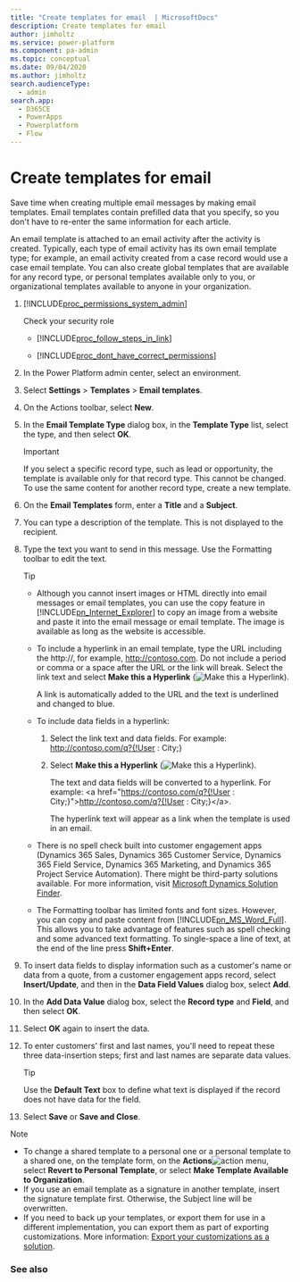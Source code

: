 ```yaml
---
title: "Create templates for email  | MicrosoftDocs"
description: Create templates for email
author: jimholtz
ms.service: power-platform
ms.component: pa-admin
ms.topic: conceptual
ms.date: 09/04/2020
ms.author: jimholtz
search.audienceType: 
  - admin
search.app:
  - D365CE
  - PowerApps
  - Powerplatform
  - Flow
---
```

# Create templates for email

Save time when creating multiple email messages by making email templates. Email templates contain prefilled data that you specify, so you don't have to re-enter the same information for each article.  
  
An email template is attached to an email activity after the activity is created. Typically, each type of email activity has its own email template type; for example, an email activity created from a case record would use a case email template. You can also create global templates that are available for any record type, or personal templates available only to you, or organizational templates available to anyone in your organization.  
  
1. [!INCLUDE[proc_permissions_system_admin](../includes/proc-permissions-system-admin.md)]  
  
    Check your security role  
  
   - [!INCLUDE[proc_follow_steps_in_link](../includes/proc-follow-steps-in-link.md)]  
  
   - [!INCLUDE[proc_dont_have_correct_permissions](../includes/proc-dont-have-correct-permissions.md)]  
  
2. In the Power Platform admin center, select an environment. 

3. Select **Settings** > **Templates** > **Email templates**.  
  
4. On the Actions toolbar, select **New**.  
  
5. In the **Email Template Type** dialog box, in the **Template Type** list, select the type, and then select **OK**.  
  
   > [!IMPORTANT]
   >  If you select a specific record type, such as lead or opportunity, the template is available only for that record type. This cannot be changed. To use the same content for another record type, create a new template.  
  
6. On the **Email Templates** form, enter a **Title** and a **Subject**.  
  
7. You can type a description of the template. This is not displayed to the recipient.  
  
8. Type the text you want to send in this message. Use the Formatting toolbar to edit the text.  
  
   > [!TIP]
   > - Although you cannot insert images or HTML directly into email messages or email templates, you can use the copy feature in [!INCLUDE[pn_Internet_Explorer](../includes/pn-internet-explorer.md)] to copy an image from a website and paste it into the email message or email template.  The image is available as long as the website is accessible.  
   > - To include a hyperlink in an email template, type the URL including the http://, for example, http://contoso.com. Do not include a period or comma or a space after the URL or the link will break. Select the link text and select **Make this a Hyperlink** (![Make this a Hyperlink](../admin/media/make-this-hyperlink.png "Make this a Hyperlink")).  
   > 
   >    A link is automatically added to the  URL and the text is underlined and changed to blue.  
   > - To  include data fields in a hyperlink:  
   > 
   >   1. Select the link text and data fields. For example: http://contoso.com/q?{!User : City;}  
   >   2. Select **Make this a Hyperlink** (![Make this a Hyperlink](../admin/media/make-this-hyperlink.png "Make this a Hyperlink")).  
   > 
   >      The text and data fields will be converted to a hyperlink. For example: \<a href="https://contoso.com/q?{!User : City;}">http://contoso.com/q?{!User : City;}\</a>.  
   > 
   >      The hyperlink text will appear as a link when the template is used in an email.  
   > - There is no spell check built into customer engagement apps (Dynamics 365 Sales, Dynamics 365 Customer Service, Dynamics 365 Field Service, Dynamics 365 Marketing, and Dynamics 365 Project Service Automation). There might be third-party solutions available. For more information, visit [Microsoft Dynamics Solution Finder](https://www.microsoft.com/dynamics365/partners).  
   > - The Formatting toolbar has limited fonts and font sizes. However, you can copy and paste content from [!INCLUDE[pn_MS_Word_Full](../includes/pn-ms-word-full.md)]. This allows you to take advantage of features such as spell checking and some advanced text formatting. To single-space a line of text, at the end of the line press **Shift+Enter**.  
  
9. To insert data fields to display information such as a customer's name or data from a quote, from a customer engagement apps record, select **Insert/Update**, and then in the **Data Field Values** dialog box, select **Add**.  
  
10. In the **Add Data Value** dialog box, select the **Record type** and **Field**, and then select **OK**.  
  
11. Select **OK** again to insert the data.  
  
12. To enter customers' first and last names, you'll need to repeat these three data-insertion steps; first and last names are separate data values.  
  
    > [!TIP]
    >  Use the **Default Text** box to define what text is displayed if the record does not have data for the field.  
  
13. Select **Save** or **Save and Close**.  
  
> [!NOTE]
> - To change a shared template to a personal one or a personal template to a shared one, on the template form, on the **Actions**![action](../admin/media/action-button.png "action") menu, select **Revert to Personal Template**, or select **Make Template Available to Organization**.  
> - If you use an email template as a signature in another template, insert the signature template first. Otherwise, the Subject line will be overwritten.  
> - If you need to back up your templates, or export them for use in a different implementation, you can export them as part of exporting customizations. More information: [Export your customizations as a solution](https://docs.microsoft.com/powerapps/maker/model-driven-apps/distribute-model-driven-app).  
  
### See also  

